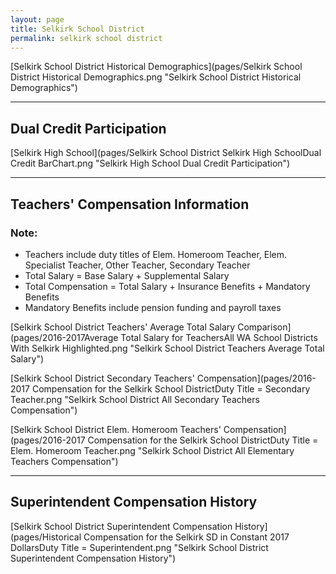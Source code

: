 ```yaml
---
layout: page
title: Selkirk School District
permalink: selkirk school district
---
```



[Selkirk School District Historical Demographics](pages/Selkirk School District Historical Demographics.png "Selkirk School District Historical Demographics")

___

## Dual Credit Participation

[Selkirk High School](pages/Selkirk School District Selkirk High SchoolDual Credit BarChart.png "Selkirk High School Dual Credit Participation")


___

## Teachers' Compensation Information
### Note:
- Teachers include duty titles of Elem. Homeroom Teacher, Elem. Specialist Teacher, Other Teacher, Secondary Teacher
- Total Salary = Base Salary + Supplemental Salary
- Total Compensation = Total Salary + Insurance Benefits + Mandatory Benefits
- Mandatory Benefits include pension funding and payroll taxes

[Selkirk School District Teachers' Average Total Salary Comparison](pages/2016-2017Average Total Salary for TeachersAll WA School Districts With Selkirk Highlighted.png "Selkirk School District Teachers Average Total Salary")

[Selkirk School District Secondary Teachers' Compensation](pages/2016-2017 Compensation for the Selkirk School DistrictDuty Title = Secondary Teacher.png "Selkirk School District All Secondary Teachers Compensation")

[Selkirk School District Elem. Homeroom Teachers' Compensation](pages/2016-2017 Compensation for the Selkirk School DistrictDuty Title = Elem. Homeroom Teacher.png "Selkirk School District All Elementary Teachers Compensation")


___

## Superintendent Compensation History

[Selkirk School District Superintendent Compensation History](pages/Historical Compensation for the Selkirk SD in Constant 2017 DollarsDuty Title = Superintendent.png "Selkirk School District Superintendent Compensation History")

